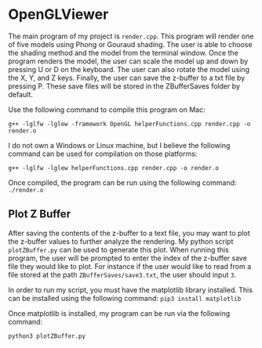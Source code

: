 # OpenGLViewer
The main program of my project is ```render.cpp```. This program will render one of five models using Phong or
Gouraud shading. The user is able to choose the shading method and the model from the terminal window. Once the
program renders the model, the user can scale the model up and down by pressing U or D on the keyboard. The user
can also rotate the model using the X, Y, and Z keys. Finally, the user can save the z-buffer to a txt file by
pressing P. These save files will be stored in the ZBufferSaves folder by default. 

Use the following command to compile this program on Mac:
```
g++ -lglfw -lglew -framework OpenGL helperFunctions.cpp render.cpp -o render.o
```
I do not own a Windows or Linux machine, but I believe the following command can be used for compilation on those platforms:
```
g++ -lglfw -lglew helperFunctions.cpp render.cpp -o render.o
```
Once compiled, the program can be run using the following command: ```./render.o```

## Plot Z Buffer
After saving the contents of the z-buffer to a text file, you may want to plot the z-buffer values to further analyze
the rendering. My python script ```plotZBuffer.py``` can be used to generate this plot. When running this program,
the user will be prompted to enter the index of the z-buffer save file they would like to plot. For instance if the
user would like to read from a file stored at the path ```ZBufferSaves/save3.txt```, the user should input 
```3```.

In order to run my script, you must have the matplotlib library installed. This can be installed using the following
command: ```pip3 install matplotlib```

Once matplotlib is installed, my program can be run via the following command: 
```
python3 plotZBuffer.py
```


